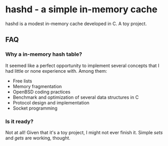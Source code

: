 # hashd - a simple in-memory cache

hashd is a modest in-memory cache developed in C. A toy project. 

## FAQ

### Why a in-memory hash table?

It seemed like a perfect opportunity to implement several concepts that I had little or none experience with. Among them:

* Free lists
* Memory fragmentation
* OpenBSD coding practices
* Benchmark and optimization of several data structures in C
* Protocol design and implementation
* Socket programming

### Is it ready?

Not at all! Given that it's a toy project, I might not ever finish it. Simple *sets* and *gets* are working, thought.
